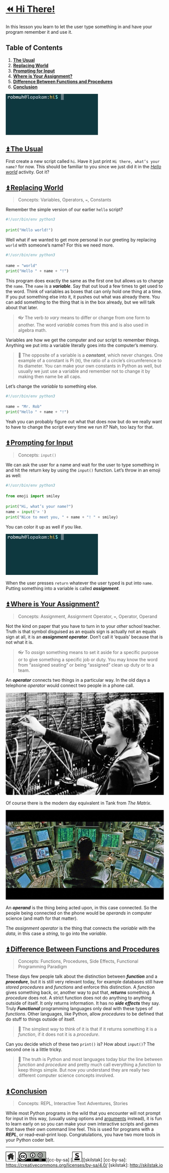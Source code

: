 # [⏪ Hi There!](/README.md)

In this lesson you learn to let the user type something in and have
your program remember it and use it.

## Table of Contents

1. [**The Usual**](#user-content--the-usual)
2. [**Replacing World**](#user-content--replacing-world)
3. [**Prompting for Input**](#user-content--prompting-for-input)
4. [**Where is Your Assignment?**](#user-content--where-is-your-assignment)
5. [**Difference Between Functions and Procedures**](#user-content--difference-between-functions-and-procedures)
6. [**Conclusion**](#user-content--conclusion)

![](/assets/hi.gif)

## [⏫ The Usual](#)

First create a new script called `hi`. Have it just print `Hi there,
what’s your name?` for now. This should be familiar to you since
we just did it in the [*Hello world*](/assets/hello/README.md)
activity. Got it?

## [⏫ Replacing World](#)

> Concepts: Variables, Operators, `=`, Constants

Remember the simple version of our earlier `hello` script?

```python
#!/usr/bin/env python3

print("Hello world!")
```

Well what if we wanted to get more personal in our greeting by
replacing `world` with someone’s name? For this we need more.

```python
#!/usr/bin/env python3

name = "world"
print("Hello " + name + "!")
```

This program does exactly the same as the first one but allows us
to change the `name`. The `name` is a ***variable***. Say that out
loud a few times to get used to the word. Think of variables as
boxes that can only hold one thing at a time. If you put something
else into it, it pushes out what was already there.  You can add
something to the thing that is in the box already, but we will talk
about that later.

> 👓 The verb *to vary* means to differ or change from one form to
> another. The word *variable* comes from this and is also used in
> algebra math.

Variables are how we get the computer and our script to remember
things. Anything we put into a variable literally goes into the
computer’s memory. 

> 💬 The opposite of a variable is a ***constant***, which never changes.
> One example of a constant is Pi (π), the ratio of a circle’s
> circumference to its diameter. You can make your own constants
> in Python as well, but usually we just use a variable and remember
> not to change it by making then name be all caps.

Let’s change the *variable* to something else.

```python
#!/usr/bin/env python3

name = "Mr. Rob"
print("Hello " + name + "!")
```

Yeah you can probably figure out what that does now but do we really
want to have to change the script every time we run it? Nah, too lazy
for that. 

## [⏫ Prompting for Input](#)

> Concepts: `input()`

We can ask the user for a name and wait for the user to type something
in and hit the return key by using the `input()` function. Let’s
throw in an emoji as well:

```python
#!/usr/bin/env python3

from emoji import smiley

print("Hi, what’s your name?")
name = input('> ')
print("Nice to meet you, " + name + "! " + smiley)
```
You can color it up as well if you like.

![](/assets/hi.gif)

When the user presses `return` whatever the user typed is put into
`name`. Putting something into a variable is called ***assignment***.

## [⏫ Where is Your Assignment?](#)

> Concepts: Assignment, Assignment Operator, `=`, Operator, Operand

Not the kind on paper that you have to turn in to your *other*
school teacher. Truth is that symbol disguised as an equals sign
is actually not an equals sign at all, it is an ***assignment
operator***. Don’t call it ‘equals’ because that is not what it is. 

> 👓 To *assign* something means to set it aside for a specific
> purpose or to give something a specific job or duty. You
> may know the word from “assigned seating” or being “assigned”
> clean up duty or to a team.

An ***operator*** connects two things in a particular way. In the
old days a telephone *operator* would connect two people in a phone
call. 

![](/assets/phoneoperator.jpg)

Of course there is the modern day equivalent in Tank from *The Matrix*.

![](/assets/operator.jpg)

An ***operand*** is the thing being acted upon, in this case
connected. So the people being connected on the phone would be
*operands* in computer science (and math for that matter).


The *assignment operator* is the thing that connects the *variable*
with the *data*, in this case a *string*, to go into the *variable*.

## [⏫ Difference Between Functions and Procedures](#)

> Concepts: Functions, Procedures, Side Effects,
> Functional Programming Paradigm 

These days few people talk about the distinction between ***function***
and a ***procedure***, but it is still very relevant today, for
example databases still have *stored procedures* and *functions*
and enforce this distinction. A *function* gives something back,
or, another way to put that, ***returns*** something. A *procedure*
does not. A strict function does not do anything to anything outside
of itself. It only returns information. It has no ***side effects***
they say. Truly ***Functional*** programming languages only deal
with these types of *functions*. Other languages, like Python, allow
*procedures* to be defined that do stuff to things outside of itself.

> 💬 The simplest way to think of it is that if it returns something
> it is a *function*, if it does not it is a *procedure*.

Can you decide which of these two `print()` is? How about `input()`?
The second one is a little tricky.

> 💬 The truth is Python and most languages today blur the line between
> *function* and *procedure* and pretty much call everything a *function*
> to keep things simple. But now *you* understand they are really two
> different computer science concepts involved.

## [⏫ Conclusion](#)

> Concepts: REPL, Interactive Text Adventures, Stories

While most Python programs in the wild that you encounter will not
prompt for input in this way, (usually using options and [arguments][]
instead), it is fun to learn early on so you can
make your own interactive scripts and games that have their own
command line feel. This is used for programs with a ***REPL***, or 
read–eval–print loop. Congratulations, you have two more tools in your
Python coder belt.

[arguments]: /arrrgs/README.md

---
[![home](/assets/home-bw.png)](/README.md)
[![cc-by-sa](/assets/cc-by-sa.png)][cc-by-sa]
[![skilstak](/assets/skilstak-logo-bw.png)][skilstak]
[cc-by-sa]: https://creativecommons.org/licenses/by-sa/4.0/
[skilstak]: http://skilstak.io

